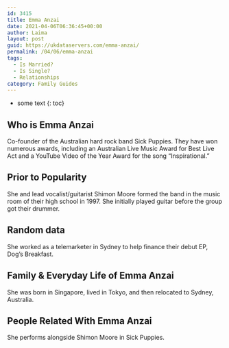 ```yaml
---
id: 3415
title: Emma Anzai
date: 2021-04-06T06:36:45+00:00
author: Laima
layout: post
guid: https://ukdataservers.com/emma-anzai/
permalink: /04/06/emma-anzai
tags:
  - Is Married?
  - Is Single?
  - Relationships
category: Family Guides
---
```


* some text
{: toc}


## Who is Emma Anzai
                  
                  
                  
Co-founder of the Australian hard rock band Sick Puppies. They have won numerous awards, including an Australian Live Music Award for Best Live Act and a YouTube Video of the Year Award for the song &#8220;Inspirational.&#8221;
                  
              
            
              
            
                
                
                
## Prior to Popularity
                  
                  
                  
She and lead vocalist/guitarist Shimon Moore formed the band in the music room of their high school in 1997. She initially played guitar before the group got their drummer.
                  
              
            
              
            
                
                
                
## Random data
                  
                  
                  
She worked as a telemarketer in Sydney to help finance their debut EP, Dog&#8217;s Breakfast.
                  
              
            
              
            
                
                
                
## Family & Everyday Life of Emma Anzai
                  
                  
                  
She was born in Singapore, lived in Tokyo, and then relocated to Sydney, Australia.
                  
              
            
              
            
                
                
                
## People Related With Emma Anzai
                  
                  
                  
She performs alongside Shimon Moore in Sick Puppies.
                  
              
            
              
            
                
              
            
              
              
            
            
              
            
          
          
          